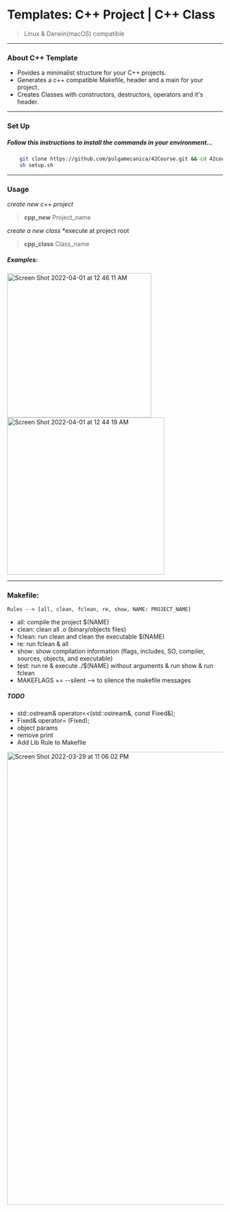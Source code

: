 # Templates:  C++ Project |  C++ Class
> Linux & Darwin(macOS) compatible
---

### About C++ Template
+	Povides a minimalist structure for your C++ projects.
+	Generates a c++ compatible Makefile, header and a main for your project.
+	Creates Classes with constructors, destructors, operators and it's header.
---
###   Set Up
##### 	Follow this instructions to install the commands in your environment...
```bash
    git clone https://github.com/pulgamecanica/42Course.git && cd 42course/42Documentation/Templates/
    sh setup.sh
```
---
### Usage
*create new c++ project*
>	**cpp_new** Project_name

*create a new class*	*execute at project root
>	**cpp_class** Class_name

#####	Examples: 
<img width="337" alt="Screen Shot 2022-04-01 at 12 46 11 AM" src="https://user-images.githubusercontent.com/28810331/161167296-1a151537-8843-4683-8f3b-8870a9082bf2.png">

<img width="367" alt="Screen Shot 2022-04-01 at 12 44 19 AM" src="https://user-images.githubusercontent.com/28810331/161167112-376e73bd-5fba-4409-a3fb-17d984f462cc.png">


---
### Makefile:
    Rules --> [all, clean, fclean, re, show, NAME: PROJECT_NAME]
+   all: compile the project $(NAME)
+   clean: clean all .o (binary/objects files)
+   fclean: run clean and clean the executable $(NAME)
+   re: run fclean & all
+   show: show compilation information (flags, includes, SO, compiler, sources, objects, and executable)
+   test: run re & execute ./$(NAME) without arguments & run show & run fclean
+   MAKEFLAGS += --silent --> to silence the makefile messages

##### TODO
-   std::ostream&   operator<<(std::ostream&, const Fixed&);
-   Fixed&              operator= (Fixed);
-   object params
-   remove print
-   Add Lib Rule to Makefile

<img width="1058" alt="Screen Shot 2022-03-29 at 11 06 02 PM" src="https://user-images.githubusercontent.com/28810331/160715139-cc37caa1-fb4b-4f9d-a762-526cb3d138ce.png">
